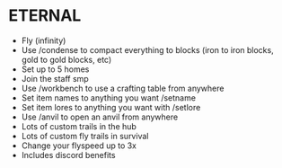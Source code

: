 # ETERNAL

- Fly (infinity)
- Use /condense to compact everything to blocks (iron to iron blocks, gold to gold blocks, etc)
- Set up to 5 homes
- Join the staff smp
- Use /workbench to use a crafting table from anywhere
- Set item names to anything you want /setname
- Set item lores to anything you want with /setlore
- Use /anvil to open an anvil from anywhere
- Lots of custom trails in the hub
- Lots of custom fly trails in survival
- Change your flyspeed up to 3x
- Includes discord benefits
